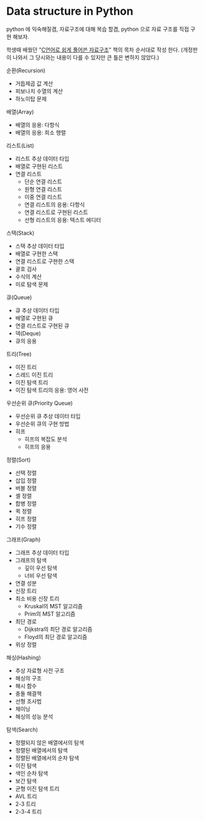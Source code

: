 # Data structure in Python
python 에 익숙해질겸,
자료구조에 대해 복습 할겸,
python 으로 자료 구조를 직접 구현 해보자.

학생때 배웠던 "[C언어로 쉽게 풀어쓴 자료구조](https://www.yes24.com/Product/Goods/18930744)" 책의 목차 순서대로 작성 한다. (개정판이 나와서 그 당시와는 내용이 다를 수 있지만 큰 틀은 변하지 않았다.)

순환(Recursion)
- 거듭제곱 값 계산
- 피보나치 수열의 계산
- 하노이탑 문제

배열(Array)
- 배열의 응용: 다항식
- 배열의 응용: 희소 행렬

리스트(List)
- 리스트 추상 데이터 타입
- 배열로 구현된 리스트
- 연결 리스트
  - 단순 연결 리스트
  - 원형 연결 리스트
  - 이중 연결 리스트
  - 연결 리스트의 응용: 다항식
  - 연결 리스트로 구현된 리스트
  - 선형 리스트의 응용: 텍스트 에디터

스택(Stack)
- 스택 추상 데이터 타입
- 배열로 구현한 스택
- 연결 리스트로 구현한 스택
- 괄호 검사
- 수식의 계산
- 미로 탐색 문제

큐(Queue)
- 큐 추상 데이터 타입
- 배열로 구현된 큐
- 연결 리스트로 구현된 큐
- 덱(Deque)
- 큐의 응용

트리(Tree)
- 이진 트리
- 스레드 이진 트리
- 이진 탐색 트리
- 이진 탐색 트리의 응용: 영어 사전

우선순위 큐(Priority Queue)
- 우선순위 큐 추상 데이터 타입
- 우선순위 큐의 구현 방법
- 히프
  - 히프의 복잡도 분석
  - 히프의 응용

정렬(Sort)
- 선택 정렬
- 삽입 정렬
- 버블 정렬
- 셸 정렬
- 합병 정렬
- 퀵 정렬
- 히프 정렬
- 기수 정렬

그래프(Graph)
- 그래프 추상 데이터 타입
- 그래프의 탐색
  - 깊이 우선 탐색
  - 너비 우선 탐색
- 연결 성분
- 신장 트리
- 최소 비용 신장 트리
  - Kruskal의 MST 알고리즘
  - Prim의 MST 알고리즘
- 최단 경로
  - Dijkstra의 최단 경로 알고리즘
  - Floyd의 최단 경로 알고리즘
- 위상 정렬

해싱(Hashing)
- 추상 자료형 사전 구조
- 해싱의 구조
- 해시 함수
- 충돌 해결책
- 선형 조사법
- 체이닝
- 해싱의 성능 분석

탐색(Search)
- 정렬되지 않은 배열에서의 탐색
- 정렬된 배열에서의 탐색
- 정렬된 배열에서의 순차 탐색
- 이진 탐색
- 색인 순차 탐색
- 보간 탐색
- 균형 이진 탐색 트리
- AVL 트리
- 2-3 트리
- 2-3-4 트리
